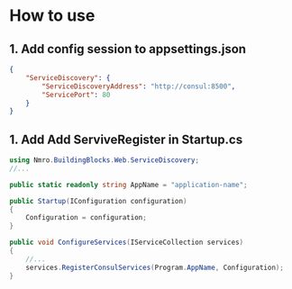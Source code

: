 # How to use

## 1. Add config session to appsettings.json 
```JSON
{
    "ServiceDiscovery": {
        "ServiceDiscoveryAddress": "http://consul:8500",
        "ServicePort": 80
    }
}
```

## 1. Add Add ServiveRegister in Startup.cs

```C#
using Nmro.BuildingBlocks.Web.ServiceDiscovery;
//...

public static readonly string AppName = "application-name";

public Startup(IConfiguration configuration)
{
    Configuration = configuration;
}

public void ConfigureServices(IServiceCollection services)
{
    //...
    services.RegisterConsulServices(Program.AppName, Configuration);
}
```
